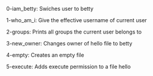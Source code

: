 0-iam_betty: Swiches user to betty

1-who_am_i: Give the effective username of current user

2-groups: Prints all groups the current user belongs to

3-new_owner: Changes owner of hello file to betty

4-empty: Creates an empty file

5-execute: Adds execute permission to a file hello 
